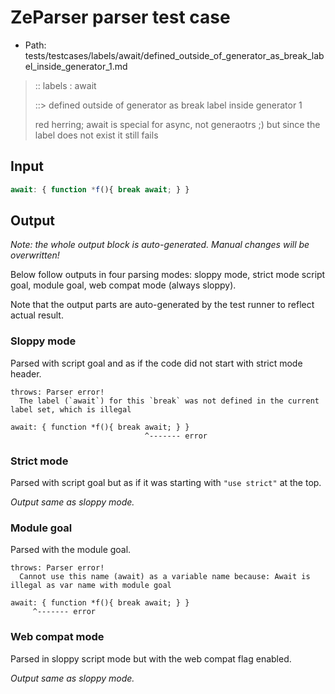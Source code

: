 # ZeParser parser test case

- Path: tests/testcases/labels/await/defined_outside_of_generator_as_break_label_inside_generator_1.md

> :: labels : await
>
> ::> defined outside of generator as break label inside generator 1
>
> red herring; await is special for async, not generaotrs ;) but since the label does not exist it still fails

## Input

`````js
await: { function *f(){ break await; } }
`````

## Output

_Note: the whole output block is auto-generated. Manual changes will be overwritten!_

Below follow outputs in four parsing modes: sloppy mode, strict mode script goal, module goal, web compat mode (always sloppy).

Note that the output parts are auto-generated by the test runner to reflect actual result.

### Sloppy mode

Parsed with script goal and as if the code did not start with strict mode header.

`````
throws: Parser error!
  The label (`await`) for this `break` was not defined in the current label set, which is illegal

await: { function *f(){ break await; } }
                              ^------- error
`````

### Strict mode

Parsed with script goal but as if it was starting with `"use strict"` at the top.

_Output same as sloppy mode._

### Module goal

Parsed with the module goal.

`````
throws: Parser error!
  Cannot use this name (await) as a variable name because: Await is illegal as var name with module goal

await: { function *f(){ break await; } }
     ^------- error
`````


### Web compat mode

Parsed in sloppy script mode but with the web compat flag enabled.

_Output same as sloppy mode._
